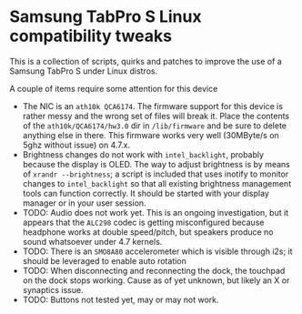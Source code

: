 # Samsung TabPro S Linux compatibility tweaks
This is a collection of scripts, quirks and patches to improve the use of a Samsung TabPro S under Linux distros.

A couple of items require some attention for this device
* The NIC is an `ath10k QCA6174`. The firmware support for this device is rather messy and the wrong set of files will break it. Place the contents of the `ath10k/QCA6174/hw3.0` dir in `/lib/firmware` and be sure to delete anything else in there. This firmware works very well (30MByte/s on 5ghz without issue) on 4.7.x.
* Brightness changes do not work with `intel_backlight`, probably because the display is OLED. The way to adjust brightness is by means of `xrandr --brightness`; a script is included that uses inotify to monitor changes to `intel_backlight` so that all existing brightness management tools can function correctly. It should be started with your display manager or in your user session.
* TODO: Audio does not work yet. This is an ongoing investigation, but it appears that the `ALC298` codec is getting misconfigured because headphone works at double speed/pitch, but speakers produce no sound whatsoever under 4.7 kernels.
* TODO: There is an `SMO8A80` accelerometer which is visible through i2s; it should be leveraged to enable auto rotation
* TODO: When disconnecting and reconnecting the dock, the touchpad on the dock stops working. Cause as of yet unknown, but likely an X or synaptics issue.
* TODO: Buttons not tested yet, may or may not work.

